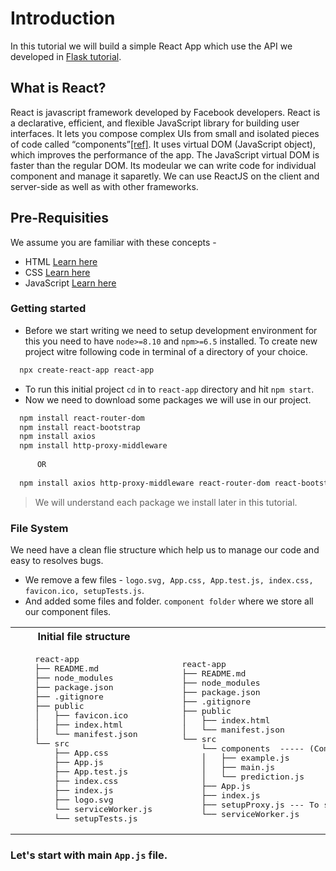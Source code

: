 # Introduction
In this tutorial we will build a simple React App which use the API we developed in [Flask tutorial](https://github.com/ahmadkhan242/Transfer-Learning-Model-hosted-on-Heroku-using-React-Flask/blob/main/Webapp/Flask/README.md).
## What is React?
React is javascript framework developed by Facebook developers. React is a declarative, efficient, and flexible JavaScript library for building user interfaces. It lets you compose complex UIs from small and isolated pieces of code called “components”[[ref]](https://reactjs.org/tutorial/tutorial.html). It uses virtual DOM (JavaScript object), which improves the performance of the app. The JavaScript virtual DOM is faster than the regular DOM. Its modeular we can write code for individual component and manage it saparetly. We can use ReactJS on the client and server-side as well as with other frameworks.

## Pre-Requisities
We assume you are familiar with these concepts - 
* HTML  [Learn here](https://www.w3schools.com/html/)
* CSS  [Learn here](https://www.w3schools.com/css/)
* JavaScript  [Learn here](https://www.w3schools.com/js/DEFAULT.asp)
 

### Getting started 
* Before we start writing we need to setup development environment for this you need to have `node>=8.10` and `npm>=6.5` installed. 
To create new project witre following code in terminal of a directory of your choice.
```bash
  npx create-react-app react-app
```
* To run this initial project `cd` in to `react-app` directory and hit `npm start`.
* Now we need to download some packages we will use in our project.
```bash
  npm install react-router-dom
  npm install react-bootstrap
  npm install axios
  npm install http-proxy-middleware
  
      OR
  
  npm install axios http-proxy-middleware react-router-dom react-bootstrap
```
> We will understand each package we install later in this tutorial.

### File System 
We need have a clean flie structure which help us to manage our code and easy to resolves bugs.
* We remove a few files - `logo.svg, App.css, App.test.js, index.css, favicon.ico, setupTests.js`.
* And added some files and folder.
    `component folder` where we store all our component files.
<table>
<tr>
<th>Initial file structure</th>
<th>Our projetc file structure</th>
</tr>
<tr>
<td>
<pre>
    react-app
    ├── README.md
    ├── node_modules
    ├── package.json
    ├── .gitignore
    ├── public
    │   ├── favicon.ico
    │   ├── index.html
    │   └── manifest.json
    └── src
        ├── App.css
        ├── App.js
        ├── App.test.js
        ├── index.css
        ├── index.js
        ├── logo.svg
        └── serviceWorker.js
        └── setupTests.js
</pre>
</td>
<td>

<pre>
    react-app
    ├── README.md
    ├── node_modules
    ├── package.json
    ├── .gitignore
    ├── public
    │   ├── index.html
    │   └── manifest.json
    └── src
        └── components  ----- (Component Folder)
        │   ├── example.js
        │   ├── main.js
        │   └── prediction.js
        ├── App.js
        ├── index.js
        ├── setupProxy.js --- To set proxy as we use external API.(Explained later in this tutorial)
        └── serviceWorker.js
</pre>
</td>
</tr>
</table>

### Let's start with main `App.js` file.
